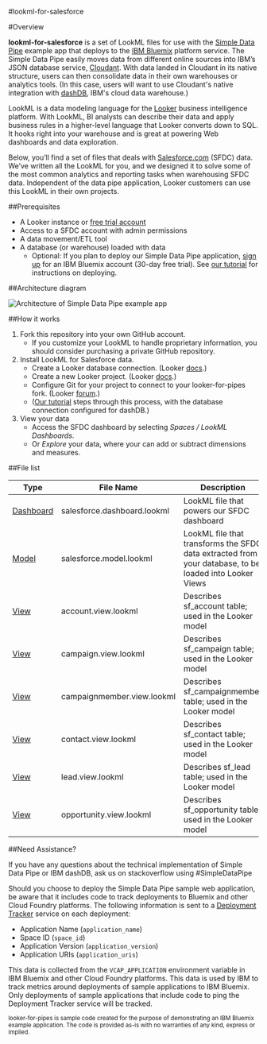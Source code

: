 #lookml-for-salesforce

#Overview

**lookml-for-salesforce** is a set of LookML files for use with the [Simple Data Pipe](https://developer.ibm.com/clouddataservices/simple-data-pipe/) example app that deploys to the [IBM Bluemix](http://bluemix.net) platform service. The Simple Data Pipe easily moves data from different online sources into IBM’s JSON database service, [Cloudant](https://cloudant.com/). With data landed in Cloudant in its native structure, users can then consolidate data in their own warehouses or analytics tools. (In this case, users will want to use Cloudant's native integration with [dashDB](http://dashdb.com), IBM's cloud data warehouse.)

LookML is a data modeling language for the [Looker](http://www.looker.com/) business intelligence platform. With LookML, BI analysts can describe their data and apply business rules in a higher-level language that Looker converts down to SQL. It hooks right into your warehouse and is great at powering Web dashboards and data exploration.

Below, you’ll find a set of files that deals with [Salesforce.com](http://www.salesforce.com/) (SFDC) data. We’ve written all the LookML for you, and we designed it to solve some of the most common analytics and reporting tasks when warehousing SFDC data. Independent of the data pipe application, Looker customers can use this LookML in their own projects.

##Prerequisites

* A Looker instance or [free trial account](http://www.looker.com/free-trial)
* Access to a SFDC account with admin permissions
* A data movement/ETL tool
* A database (or warehouse) loaded with data
	* Optional: If you plan to deploy our Simple Data Pipe application, [sign up](https://console.ng.bluemix.net/registration/) for an IBM Bluemix account (30-day free trial). See [our tutorial](https://developer.ibm.com/clouddataservices/simple-data-pipe/) for instructions on deploying.
 
##Architecture diagram

![Architecture of Simple Data Pipe example app](http://developer.ibm.com/clouddataservices/wp-content/uploads/sites/47/2015/09/pipesDiagram_looker-for-pipes.png)

##How it works

1. Fork this repository into your own GitHub account.
	* If you customize your LookML to handle proprietary information, you should consider purchasing a private GitHub repository.
2. Install LookML for Salesforce data.
	* Create a Looker database connection. (Looker [docs](http://www.looker.com/docs/admin/admin-settings/create-db-connection).)
	* Create a new Looker project. (Looker [docs](http://www.looker.com/docs/admin/admin-settings/manage-projects#configured-projects).)
	* Configure Git for your project to connect to your looker-for-pipes fork. (Looker [forum](https://discourse.looker.com/t/how-to-configure-git-in-looker-3-18/623).)
	* ([Our tutorial](https://developer.ibm.com/clouddataservices/simple-data-pipe/#setup-Looker-dashDB) steps through this process, with the database connection configured for dashDB.)
3. View your data
	* Access the SFDC dashboard by selecting _Spaces / LookML Dashboards_.
	* Or _Explore_ your data, where your can add or subtract dimensions and measures.

##File list

Type | File Name | Description
------- | -------------- | ----------------
[Dashboard](http://www.looker.com/docs/reference/dashboard-reference) | salesforce.dashboard.lookml | LookML file that powers our SFDC dashboard
[Model](http://www.looker.com/docs/reference/model-reference) | salesforce.model.lookml | LookML file that transforms the SFDC data extracted from your database, to be loaded into Looker Views
[View](http://www.looker.com/docs/reference/view-reference) | account.view.lookml | Describes sf_account table; used in the Looker model
[View](http://www.looker.com/docs/reference/view-reference) | campaign.view.lookml | Describes sf_campaign table; used in the Looker model
[View](http://www.looker.com/docs/reference/view-reference) | campaignmember.view.lookml | Describes sf_campaignmember table; used in the Looker model
[View](http://www.looker.com/docs/reference/view-reference) | contact.view.lookml | Describes sf_contact table; used in the Looker model
[View](http://www.looker.com/docs/reference/view-reference) | lead.view.lookml | Describes sf_lead table; used in the Looker model
[View](http://www.looker.com/docs/reference/view-reference) | opportunity.view.lookml | Describes sf_opportunity table; used in the Looker model

##Need Assistance?

If you have any questions about the technical implementation of Simple Data Pipe or IBM dashDB, ask us on stackoverflow using #SimpleDataPipe

Should you choose to deploy the Simple Data Pipe sample web application, be aware that it includes code to track deployments to Bluemix and other Cloud Foundry platforms. The following information is sent to a [Deployment Tracker](https://github.com/cloudant-labs/deployment-tracker) service on each deployment:

* Application Name (`application_name`)
* Space ID (`space_id`)
* Application Version (`application_version`)
* Application URIs (`application_uris`)

This data is collected from the `VCAP_APPLICATION` environment variable in IBM Bluemix and other Cloud Foundry platforms. This data is used by IBM to track metrics around deployments of sample applications to IBM Bluemix. Only deployments of sample applications that include code to ping the Deployment Tracker service will be tracked.

<small></i>looker-for-pipes is sample code created for the purpose of demonstrating an IBM Bluemix example application. The code is provided as-is with no warranties of any kind, express or implied.</small></i>
